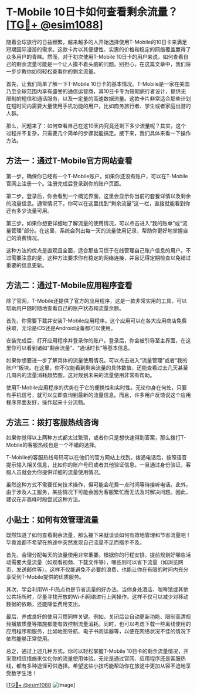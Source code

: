 # T-Mobile 10日卡如何查看剩余流量？[[TG💪+ @esim1088](https://t.me/s/esim1088)]

随着全球旅行的日益频繁，越来越多的人开始选择使用T-Mobile的10日卡来满足短期国际漫游的需求。这款卡片以其便捷性、实惠的价格和稳定的网络覆盖赢得了众多用户的青睐。然而，对于初次使用T-Mobile 10日卡的用户来说，如何查看自己的剩余流量可能是一个让人摸不着头脑的问题。别担心，在这篇文章中，我们将一步步教你如何轻松查看你的剩余流量。

首先，让我们简单了解一下T-Mobile 10日卡的基本情况。T-Mobile是一家在美国乃至全球范围内享有盛誉的通信运营商，其10日卡专为短期旅行者设计，提供无限制的短信和通话服务，以及一定量的高速数据流量。这款卡片非常适合那些计划在短时间内需要大量使用手机功能的用户，比如商务旅行者、学生或者家庭出游的人群。

那么，问题来了：如何查看自己在这10天内究竟还剩下多少流量呢？其实，这个过程并不复杂，只需要几个简单的步骤就能搞定。接下来，我们具体来看一下操作方法。

## 方法一：通过T-Mobile官方网站查看

第一步，确保你已经有一个T-Mobile账户。如果你还没有账户，可以在T-Mobile官网上注册一个。注册完成后登录到你的账户页面。

第二步，登录后，你会看到一个概览界面，这里会显示你当前的套餐详情以及剩余的流量信息。通常情况下，你可以在这里找到“剩余流量”这一栏，直接就能看到你还有多少流量可用。

第三步，如果你想更详细地了解流量的使用情况，可以点击进入“我的账单”或“流量管理”部分。在这里，系统会列出每一天的流量使用记录，帮助你更好地掌握自己的消费情况。

这种方法的优点是直观且全面，适合那些习惯于在线管理自己账户信息的用户。不过需要注意的是，这种方法要求你有稳定的网络连接，并且记得定期检查以免错过重要的信息更新。

## 方法二：通过T-Mobile应用程序查看

除了官网，T-Mobile还提供了官方的应用程序，这是一款非常实用的工具，可以帮助用户随时随地查看自己的账户状态和流量余额。

首先，你需要下载并安装T-Mobile应用程序。这个应用可以在各大应用商店免费获取，无论是iOS还是Android设备都可以使用。

安装完成后，打开应用程序并登录你的账户。登录后，你会被引导至主界面，在这里你可以看到诸如“剩余流量”、“通话时长”等基本信息。

如果你想要进一步了解具体的流量使用情况，可以点击进入“流量管理”或者“我的账户”板块。在这里，你不仅能看到剩余流量的具体数值，还能查看过去几天甚至几周内的流量消耗趋势图，这对规划未来的流量使用非常有帮助。

使用T-Mobile应用程序的优势在于它的便携性和实时性。无论你身在何处，只要有手机信号，就可以立即查询到最新的流量信息。而且，许多用户反馈说这个应用程序界面友好，操作起来十分流畅。

## 方法三：拨打客服热线咨询

如果你觉得以上两种方式都太过繁琐，或者你只是想快速得到答案，那么拨打T-Mobile的客服热线也是一个不错的选择。

T-Mobile的客服热线号码可以在他们的官方网站上找到。拨通电话后，按照语音提示输入相关信息，比如你的账户号码或者其他验证信息。一旦通过身份验证，客服人员就会为你提供详细的流量使用情况。

虽然这种方式不需要任何技术操作，但可能会花费一点时间等待接听电话。此外，由于涉及人工服务，某些情况下可能会因为客服繁忙而无法及时解决问题。因此，建议在非高峰时段尝试这种方法。

## 小贴士：如何有效管理流量

既然知道了如何查看剩余流量，那么接下来就谈谈如何有效地管理和节省流量吧！毕竟谁都不希望在旅途中突然发现自己流量不足而措手不及。

首先，合理分配每天的流量使用非常重要。根据你的行程安排，提前规划好哪些活动需要大量流量（如观看视频、下载文件等），哪些则可以省下流量（如浏览网页、发送邮件等）。这样不仅能避免不必要的浪费，也能让你在有限的时间内充分享受到T-Mobile提供的优质服务。

其次，学会利用Wi-Fi热点也是节省流量的好办法。当你身处酒店、咖啡馆或其他公共场所时，尽量寻找开放的Wi-Fi网络进行上网操作。这样不仅可以减少对移动数据的依赖，还能降低费用支出。

最后，养成良好的使用习惯同样关键。例如，关闭后台自动更新功能、限制高清视频播放质量等措施都能有效控制流量消耗。同时，也可以考虑下载一些离线使用的应用程序和服务，比如地图导航、电子书阅读器等，以便在网络状况不佳的情况下依然能够正常使用。

总之，通过上述几种方式，你可以轻松掌握T-Mobile 10日卡的剩余流量情况，并采取相应措施来优化你的流量使用体验。无论是通过官网、应用程序还是客服热线，都有多种途径可供选择。希望这些小技巧能帮助你在旅途中更加从容不迫地享受数字生活！

[[TG💪+ @esim1088](https://t.me/s/esim1088) ![Image](https://i.postimg.cc/4NQfJmqS/Snipaste-2025-05-13-00-14-12.png)]